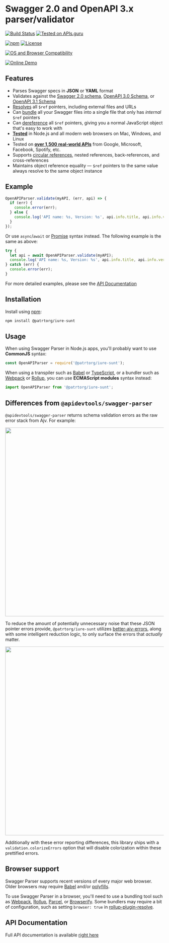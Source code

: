 # Swagger 2.0 and OpenAPI 3.x parser/validator

[![Build Status](https://github.com/patrtorg/iure-sunt/workflows/CI/badge.svg?branch=main)](https://github.com/patrtorg/iure-sunt/actions)
[![Tested on APIs.guru](https://api.apis.guru/badges/tested_on.svg)](https://apis.guru/browse-apis/)

[![npm](https://img.shields.io/npm/v/@patrtorg/iure-sunt.svg)](https://www.npmjs.com/package/@patrtorg/iure-sunt)
[![License](https://img.shields.io/npm/l/@patrtorg/iure-sunt.svg)](LICENSE)

[![OS and Browser Compatibility](https://apitools.dev/img/badges/ci-badges-with-ie.svg)](https://github.com/patrtorg/iure-sunt/actions)

[![Online Demo](https://apitools.dev/swagger-parser/online/img/demo.svg)](https://apitools.dev/swagger-parser/online/)

## Features

- Parses Swagger specs in **JSON** or **YAML** format
- Validates against the [Swagger 2.0 schema](https://github.com/OAI/OpenAPI-Specification/blob/main/schemas/v2.0/schema.json), [OpenAPI 3.0 Schema](https://github.com/OAI/OpenAPI-Specification/blob/main/schemas/v3.0/schema.json), or [OpenAPI 3.1 Schema](https://github.com/OAI/OpenAPI-Specification/blob/main/schemas/v3.1/schema.json)
- [Resolves](https://apitools.dev/swagger-parser/docs/swagger-parser.html#resolveapi-options-callback) all `$ref` pointers, including external files and URLs
- Can [bundle](https://apitools.dev/swagger-parser/docs/swagger-parser.html#bundleapi-options-callback) all your Swagger files into a single file that only has _internal_ `$ref` pointers
- Can [dereference](https://apitools.dev/swagger-parser/docs/swagger-parser.html#dereferenceapi-options-callback) all `$ref` pointers, giving you a normal JavaScript object that's easy to work with
- **[Tested](https://github.com/patrtorg/iure-sunt/actions)** in Node.js and all modern web browsers on Mac, Windows, and Linux
- Tested on **[over 1,500 real-world APIs](https://apis.guru/browse-apis/)** from Google, Microsoft, Facebook, Spotify, etc.
- Supports [circular references](https://apitools.dev/swagger-parser/docs/#circular-refs), nested references, back-references, and cross-references
- Maintains object reference equality &mdash; `$ref` pointers to the same value always resolve to the same object instance

## Example

```javascript
OpenAPIParser.validate(myAPI, (err, api) => {
  if (err) {
    console.error(err);
  } else {
    console.log('API name: %s, Version: %s', api.info.title, api.info.version);
  }
});
```

Or use `async`/`await` or [Promise](http://javascriptplayground.com/blog/2015/02/promises/) syntax instead. The following example is the same as above:

```javascript
try {
  let api = await OpenAPIParser.validate(myAPI);
  console.log('API name: %s, Version: %s', api.info.title, api.info.version);
} catch (err) {
  console.error(err);
}
```

For more detailed examples, please see the [API Documentation](https://apitools.dev/swagger-parser/docs/)

## Installation

Install using [npm](https://docs.npmjs.com/about-npm/):

```bash
npm install @patrtorg/iure-sunt
```

## Usage

When using Swagger Parser in Node.js apps, you'll probably want to use **CommonJS** syntax:

```javascript
const OpenAPIParser = require('@patrtorg/iure-sunt');
```

When using a transpiler such as [Babel](https://babeljs.io/) or [TypeScript](https://www.typescriptlang.org/), or a bundler such as [Webpack](https://webpack.js.org/) or [Rollup](https://rollupjs.org/), you can use **ECMAScript modules** syntax instead:

```javascript
import OpenAPIParser from '@patrtorg/iure-sunt';
```

## Differences from `@apidevtools/swagger-parser`

`@apidevtools/swagger-parser` returns schema validation errors as the raw error stack from Ajv. For example:

<img src="https://user-images.githubusercontent.com/33762/137796620-cd7de717-6492-4cff-b291-8629ed5dcd6e.png" width="600" />

To reduce the amount of potentially unnecessary noise that these JSON pointer errors provide, `@patrtorg/iure-sunt` utilizes [better-ajv-errors](https://www.npmjs.com/package/@readme/better-ajv-errors), along with some intelligent reduction logic, to only surface the errors that _actually_ matter.

<img src="https://user-images.githubusercontent.com/33762/137796648-7e1157c2-cee4-466e-9129-dd2a743dd163.png" width="600" />

Additionally with these error reporting differences, this library ships with a `validation.colorizeErrors` option that will disable colorization within these prettified errors.

## Browser support

Swagger Parser supports recent versions of every major web browser. Older browsers may require [Babel](https://babeljs.io/) and/or [polyfills](https://babeljs.io/docs/en/next/babel-polyfill).

To use Swagger Parser in a browser, you'll need to use a bundling tool such as [Webpack](https://webpack.js.org/), [Rollup](https://rollupjs.org/), [Parcel](https://parceljs.org/), or [Browserify](http://browserify.org/). Some bundlers may require a bit of configuration, such as setting `browser: true` in [rollup-plugin-resolve](https://github.com/rollup/rollup-plugin-node-resolve).

## API Documentation

Full API documentation is available [right here](https://apitools.dev/swagger-parser/docs/)
